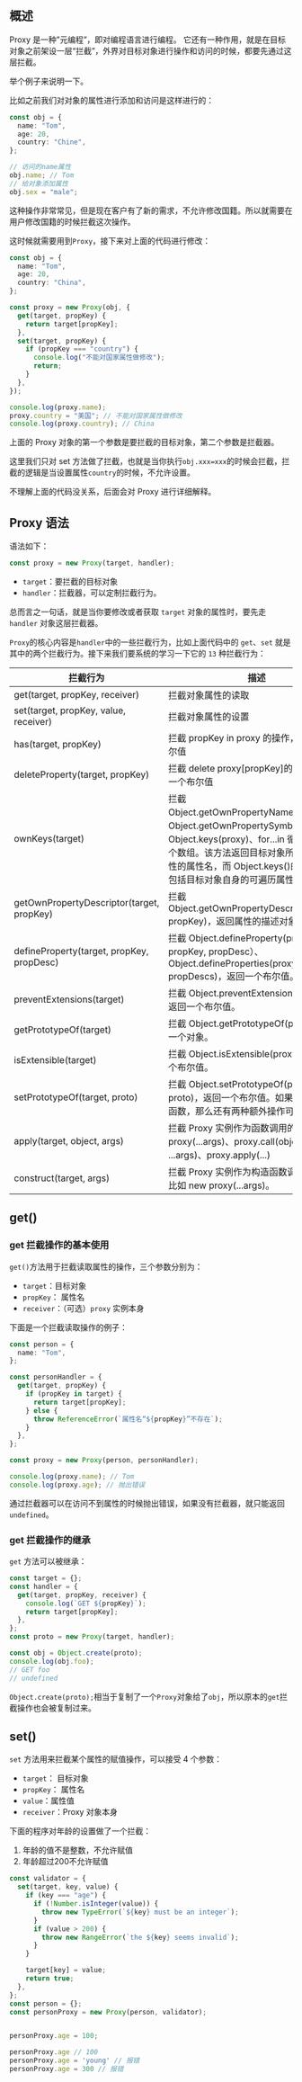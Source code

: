 ## 概述

Proxy 是一种”元编程”，即对编程语言进行编程。
它还有一种作用，就是在目标对象之前架设一层“拦截”，外界对目标对象进行操作和访问的时候，都要先通过这层拦截。

举个例子来说明一下。

比如之前我们对对象的属性进行添加和访问是这样进行的：

```ts
const obj = {
  name: "Tom",
  age: 20,
  country: "Chine",
};

// 访问的name属性
obj.name; // Tom
// 给对象添加属性
obj.sex = "male";
```

这种操作非常常见，但是现在客户有了新的需求，不允许修改国籍。所以就需要在用户修改国籍的时候拦截这次操作。

这时候就需要用到`Proxy`，接下来对上面的代码进行修改：

```ts
const obj = {
  name: "Tom",
  age: 20,
  country: "China",
};

const proxy = new Proxy(obj, {
  get(target, propKey) {
    return target[propKey];
  },
  set(target, propKey) {
    if (propKey === "country") {
      console.log("不能对国家属性做修改");
      return;
    }
  },
});

console.log(proxy.name);
proxy.country = "美国"; // 不能对国家属性做修改
console.log(proxy.country); // China
```

上面的 Proxy 对象的第一个参数是要拦截的目标对象，第二个参数是拦截器。

这里我们只对 set 方法做了拦截，也就是当你执行`obj.xxx=xxx`的时候会拦截，拦截的逻辑是当设置属性`country`的时候，不允许设置。

不理解上面的代码没关系，后面会对 Proxy 进行详细解释。

## Proxy 语法

语法如下：

```ts
const proxy = new Proxy(target, handler);
```

- `target`：要拦截的目标对象
- `handler`：拦截器，可以定制拦截行为。

总而言之一句话，就是当你要修改或者获取 `target` 对象的属性时，要先走 `handler` 对象这层拦截器。

`Proxy`的核心内容是`handler`中的一些拦截行为，比如上面代码中的 `get`、`set` 就是其中的两个拦截行为。接下来我们要系统的学习一下它的 `13` 种拦截行为：

| 拦截行为                                  | 描述                                                                                                                                                                                                                               |
| ----------------------------------------- | ---------------------------------------------------------------------------------------------------------------------------------------------------------------------------------------------------------------------------------- |
| get(target, propKey, receiver)            | 拦截对象属性的读取                                                                                                                                                                                                                 |
| set(target, propKey, value, receiver)     | 拦截对象属性的设置                                                                                                                                                                                                                 |
| has(target, propKey)                      | 拦截 propKey in proxy 的操作，返回一个布尔值                                                                                                                                                                                       |
| deleteProperty(target, propKey)           | 拦截 delete proxy[propKey]的操作，返回一个布尔值                                                                                                                                                                                   |
| ownKeys(target)                           | 拦截 Object.getOwnPropertyNames(proxy)、Object.getOwnPropertySymbols(proxy)、Object.keys(proxy)、for...in 循环，返回一个数组。该方法返回目标对象所有自身的属性的属性名，而 Object.keys()的返回结果仅包括目标对象自身的可遍历属性。 |
| getOwnPropertyDescriptor(target, propKey) | 拦截 Object.getOwnPropertyDescriptor(proxy, propKey)，返回属性的描述对象。                                                                                                                                                         |
| defineProperty(target, propKey, propDesc) | 拦截 Object.defineProperty(proxy, propKey, propDesc）、Object.defineProperties(proxy, propDescs)，返回一个布尔值。                                                                                                                 |
| preventExtensions(target)                 | 拦截 Object.preventExtensions(proxy)，返回一个布尔值。                                                                                                                                                                             |
| getPrototypeOf(target)                    | 拦截 Object.getPrototypeOf(proxy)，返回一个对象。                                                                                                                                                                                  |
| isExtensible(target)                      | 拦截 Object.isExtensible(proxy)，返回一个布尔值。                                                                                                                                                                                  |
| setPrototypeOf(target, proto)             | 拦截 Object.setPrototypeOf(proxy, proto)，返回一个布尔值。如果目标对象是函数，那么还有两种额外操作可以拦截。                                                                                                                       |
| apply(target, object, args)               | 拦截 Proxy 实例作为函数调用的操作，比如 proxy(...args)、proxy.call(object, ...args)、proxy.apply(...)                                                                                                                              |
| construct(target, args)                   | 拦截 Proxy 实例作为构造函数调用的操作，比如 new proxy(...args)。                                                                                                                                                                   |

## get()

### get 拦截操作的基本使用

`get()`方法用于拦截读取属性的操作，三个参数分别为：

- `target`：目标对象
- `propKey`： 属性名
- `receiver`：（可选）`proxy` 实例本身

下面是一个拦截读取操作的例子：

```ts
const person = {
  name: "Tom",
};

const personHandler = {
  get(target, propKey) {
    if (propKey in target) {
      return target[propKey];
    } else {
      throw ReferenceError(`属性名“${propKey}”不存在`);
    }
  },
};

const proxy = new Proxy(person, personHandler);

console.log(proxy.name); // Tom
console.log(proxy.age); // 抛出错误
```

通过拦截器可以在访问不到属性的时候抛出错误，如果没有拦截器，就只能返回 `undefined`。

### get 拦截操作的继承

`get` 方法可以被继承：

```ts
const target = {};
const handler = {
  get(target, propKey, receiver) {
    console.log(`GET ${propKey}`);
    return target[propKey];
  },
};
const proto = new Proxy(target, handler);

const obj = Object.create(proto);
console.log(obj.foo);
// GET foo
// undefined
```

`Object.create(proto);`相当于复制了一个`Proxy`对象给了`obj`，所以原本的`get`拦截操作也会被复制过来。

## set()

`set` 方法用来拦截某个属性的赋值操作，可以接受 4 个参数：

- `target`： 目标对象
- `propKey`： 属性名
- `value`：属性值
- `receiver`：Proxy 对象本身

下面的程序对年龄的设置做了一个拦截：
1. 年龄的值不是整数，不允许赋值
2. 年龄超过200不允许赋值

```ts
const validator = {
  set(target, key, value) {
    if (key === "age") {
      if (!Number.isInteger(value)) {
        throw new TypeError(`${key} must be an integer`);
      }
      if (value > 200) {
        throw new RangeError(`the ${key} seems invalid`);
      }
    }

    target[key] = value;
    return true;
  },
};
const person = {};
const personProxy = new Proxy(person, validator);


personProxy.age = 100;

personProxy.age // 100
personProxy.age = 'young' // 报错
personProxy.age = 300 // 报错
```